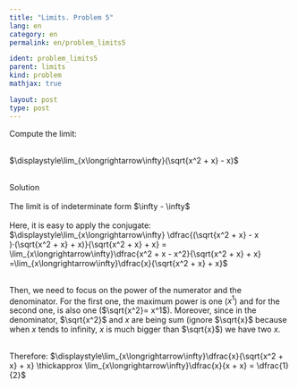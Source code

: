 ```yaml
---
title: "Limits. Problem 5"
lang: en
category: en
permalink: en/problem_limits5

ident: problem_limits5
parent: limits
kind: problem
mathjax: true

layout: post
type: post
---
```

 
<div>
Compute the limit: <br><br>

$\displaystyle\lim_{x\longrightarrow\infty}(\sqrt{x^2 + x} - x)$<br><br>
 
<div class="bcblue boxdissap">
Solution
</div><br>
 
<div class="dissap">
The limit is of indeterminate form $\infty - \infty$<br><br>
Here, it is easy to apply the conjugate: $\displaystyle\lim_{x\longrightarrow\infty} \dfrac{(\sqrt{x^2 + x} - x )·(\sqrt{x^2 + x} + x)}{\sqrt{x^2 + x} + x} = \lim_{x\longrightarrow\infty}\dfrac{x^2 + x - x^2}{\sqrt{x^2 + x} + x} =\lim_{x\longrightarrow\infty}\dfrac{x}{\sqrt{x^2 + x} + x}$<br><br>
  
Then, we need to focus on the power of the numerator and the denominator. For the first one, the maximum power is one ($x^1$) and for the second one, is also one ($\sqrt{x^2}= x^1$). Moreover, since in the denominator, $\sqrt{x^2}$ and $x$ are being sum (ignore $\sqrt{x}$ because when $x$ tends to infinity, $x$ is much bigger than $\sqrt{x}$) we have two $x$. <br><br>
  
Therefore:  $\displaystyle\lim_{x\longrightarrow\infty}\dfrac{x}{\sqrt{x^2 + x} + x} \thickapprox \lim_{x\longrightarrow\infty}\dfrac{x}{x + x} = \dfrac{1}{2}$<br><br>

</div>

 
 
 
